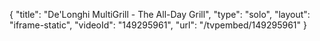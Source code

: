 {
    "title": "De'Longhi MultiGrill - The All-Day Grill",
    "type": "solo",
    "layout": "iframe-static",
    "videoId": "149295961",
    "url": "\/tvpembed\/149295961"
}